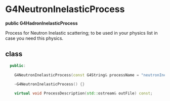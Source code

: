 <!-- G4NeutronInelasticProcess.md --- 
;; 
;; Description: 
;; Author: Hongyi Wu(吴鸿毅)
;; Email: wuhongyi@qq.com 
;; Created: 五 8月 10 07:10:26 2018 (+0800)
;; Last-Updated: 五 8月 10 07:11:23 2018 (+0800)
;;           By: Hongyi Wu(吴鸿毅)
;;     Update #: 1
;; URL: http://wuhongyi.cn -->

# G4NeutronInelasticProcess

**public G4HadronInelasticProcess**

Process for Neutron Inelastic scattering; 
to be used in your physics list in case you need this physics.

## class

```cpp
  public:
    
    G4NeutronInelasticProcess(const G4String& processName = "neutronInelastic");
    
    ~G4NeutronInelasticProcess() {}

    virtual void ProcessDescription(std::ostream& outFile) const;
```

<!-- G4NeutronInelasticProcess.md ends here -->
